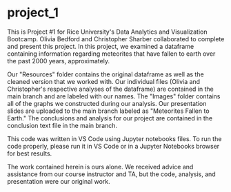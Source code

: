 # project_1

This is Project #1 for Rice University's Data Analytics and Visualization Bootcamp. Olivia Bedford and Christopher Sharber collaborated to complete and present this project. In this project, we examined a dataframe containing information regarding meteorites that have fallen to earth over the past 2000 years, approximately. 

Our "Resources" folder contains the original dataframe as well as the cleaned version that we worked with. Our individual files (Olivia and Christopher's respective analyses of the dataframe) are contained in the main branch and are labeled with our names. The "Images" folder contains all of the graphs we constructed during our analysis. Our presentation slides are uploaded to the main branch labeled as "Meteorites Fallen to Earth." The conclusions and analysis for our project are contained in the conclusion text file in the main branch.

This code was written in VS Code using Jupyter notebooks files. To run the code properly, please run it in VS Code or in a Jupyter Notebooks browser for best results. 

The work contained herein is ours alone. We received advice and assistance from our course instructor and TA, but the code, analysis, and presentation were our original work.
